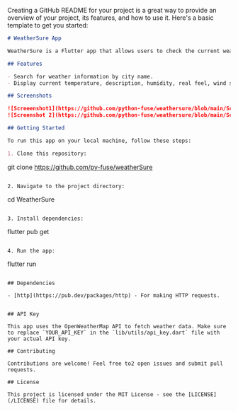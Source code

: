 Creating a GitHub README for your project is a great way to provide an overview of your project, its features, and how to use it. Here's a basic template to get you started:

```markdown
# WeatherSure App

WeatherSure is a Flutter app that allows users to check the current weather conditions of a specific city.

## Features

- Search for weather information by city name.
- Display current temperature, description, humidity, real feel, wind speed, and visibility.

## Screenshots

![Screeenshot1](https://github.com/python-fuse/weathersure/blob/main/Screenshot1.png)
![Screenshot 2](https://github.com/python-fuse/weathersure/blob/main/Screenshot2.png)

## Getting Started

To run this app on your local machine, follow these steps:

1. Clone this repository:
   ```
   git clone https://github.com/py-fuse/weatherSure
   ```

2. Navigate to the project directory:
   ```
   cd WeatherSure
   ```

3. Install dependencies:
   ```
   flutter pub get
   ```

4. Run the app:
   ```
   flutter run
   ```

## Dependencies

- [http](https://pub.dev/packages/http) - For making HTTP requests.


## API Key

This app uses the OpenWeatherMap API to fetch weather data. Make sure to replace `YOUR_API_KEY` in the `lib/utils/api_key.dart` file with your actual API key.

## Contributing

Contributions are welcome! Feel free to2 open issues and submit pull requests.

## License

This project is licensed under the MIT License - see the [LICENSE](/LICENSE) file for details.
```

